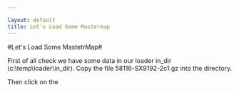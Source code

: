 ```yaml
---

layout: default
title: Let's Load Some Mastermap
---
```


#Let's Load Some MastetrMap#

First of all check we have some data in our loader in_dir (c:\temp\loader\in_dir). Copy the file 58116-SX9192-2c1.gz into the directory.

Then click on the 
